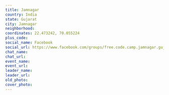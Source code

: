 ```yaml
---
title: Jamnagar
country: India
state: Gujarat
city: Jamnagar
neighborhood: 
coordinates: 22.473242, 70.055224
plus_code:
social_name: Facebook
social_url: https://www.facebook.com/groups/free.code.camp.jamnagar.guj.in
chat_name:
chat_url:
event_name:
event_url:
leader_name:
leader_url:
old_photo: 
cover_photo:
---
```

